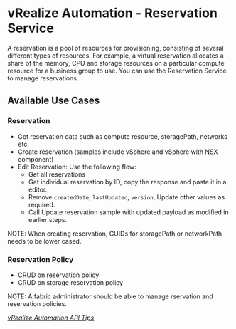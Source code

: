 # vRealize Automation - Reservation Service

A reservation is a pool of resources for provisioning, consisting of several different types of resources. For example, a virtual reservation allocates a share of the memory, CPU and storage resources on a particular compute resource for a business group to use. You can use the Reservation Service to manage reservations.

## Available Use Cases

### Reservation

 * Get reservation data such as compute resource, storagePath, networks etc.
 * Create reservation (samples include vSphere and vSphere with NSX component)
 * Edit Reservation: Use the following flow:
   * Get all reservations
   * Get individual reservation by ID, copy the response and paste it in a editor.
   * Remove `createdDate`, `lastUpdated`, `version`, Update other values as required.
   * Call Update reservation sample with updated payload as modified in earlier steps.

NOTE: When creating reservation, GUIDs for storagePath or networkPath needs to be lower cased.

### Reservation Policy

 * CRUD on reservation policy
 * CRUD on storage reservation policy

NOTE: A fabric administrator should be able to manage rservation and reservation policies.

*[vRealize Automation API Tips](../API%20Tips)*
